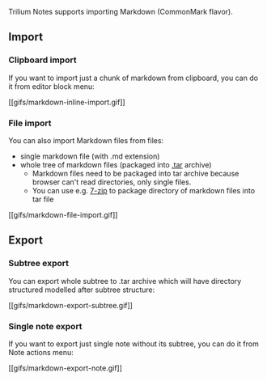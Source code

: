 Trilium Notes supports importing Markdown (CommonMark flavor).

## Import

### Clipboard import

If you want to import just a chunk of markdown from clipboard, you can do it from editor block menu:

[[gifs/markdown-inline-import.gif]]

### File import

You can also import Markdown files from files:

* single markdown file (with .md extension)
* whole tree of markdown files (packaged into [.tar](https://en.wikipedia.org/wiki/Tar_(computing)) archive)
  * Markdown files need to be packaged into tar archive because browser can't read directories, only single files.
  * You can use e.g. [7-zip](https://www.7-zip.org) to package directory of markdown files into tar file
  
[[gifs/markdown-file-import.gif]]

## Export

### Subtree export

You can export whole subtree to .tar archive which will have directory structured modelled after subtree structure:

[[gifs/markdown-export-subtree.gif]]

### Single note export

If you want to export just single note without its subtree, you can do it from Note actions menu:

[[gifs/markdown-export-note.gif]]

